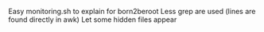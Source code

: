 Easy monitoring.sh to explain for born2beroot
Less grep are used (lines are found directly in awk)
Let some hidden files appear
